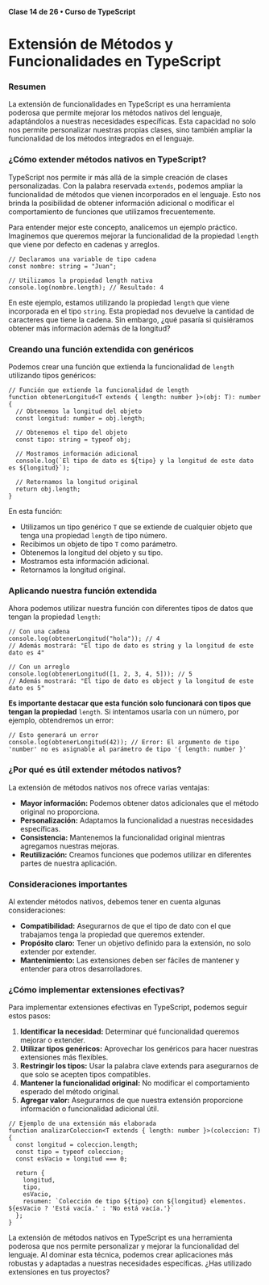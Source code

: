 **Clase 14 de 26 • Curso de TypeScript**
# Extensión de Métodos y Funcionalidades en TypeScript

### Resumen

La extensión de funcionalidades en TypeScript es una herramienta poderosa que permite mejorar los métodos nativos del lenguaje, adaptándolos a nuestras necesidades específicas. Esta capacidad no solo nos permite personalizar nuestras propias clases, sino también ampliar la funcionalidad de los métodos integrados en el lenguaje.

### ¿Cómo extender métodos nativos en TypeScript?
TypeScript nos permite ir más allá de la simple creación de clases personalizadas. Con la palabra reservada `extends`, podemos ampliar la funcionalidad de métodos que vienen incorporados en el lenguaje. Esto nos brinda la posibilidad de obtener información adicional o modificar el comportamiento de funciones que utilizamos frecuentemente.

Para entender mejor este concepto, analicemos un ejemplo práctico. Imaginemos que queremos mejorar la funcionalidad de la propiedad `length` que viene por defecto en cadenas y arreglos.
```
// Declaramos una variable de tipo cadena
const nombre: string = "Juan";

// Utilizamos la propiedad length nativa
console.log(nombre.length); // Resultado: 4
```
En este ejemplo, estamos utilizando la propiedad `length` que viene incorporada en el tipo `string`. Esta propiedad nos devuelve la cantidad de caracteres que tiene la cadena. Sin embargo, ¿qué pasaría si quisiéramos obtener más información además de la longitud?

### Creando una función extendida con genéricos
Podemos crear una función que extienda la funcionalidad de `length` utilizando tipos genéricos:
```
// Función que extiende la funcionalidad de length
function obtenerLongitud<T extends { length: number }>(obj: T): number {
  // Obtenemos la longitud del objeto
  const longitud: number = obj.length;
  
  // Obtenemos el tipo del objeto
  const tipo: string = typeof obj;
  
  // Mostramos información adicional
  console.log(`El tipo de dato es ${tipo} y la longitud de este dato es ${longitud}`);
  
  // Retornamos la longitud original
  return obj.length;
}
```
En esta función:

* Utilizamos un tipo genérico `T` que se extiende de cualquier objeto que tenga una propiedad `length` de tipo número.
* Recibimos un objeto de tipo `T` como parámetro.
* Obtenemos la longitud del objeto y su tipo.
* Mostramos esta información adicional.
* Retornamos la longitud original.

### Aplicando nuestra función extendida
Ahora podemos utilizar nuestra función con diferentes tipos de datos que tengan la propiedad `length`:
```
// Con una cadena
console.log(obtenerLongitud("hola")); // 4
// Además mostrará: "El tipo de dato es string y la longitud de este dato es 4"

// Con un arreglo
console.log(obtenerLongitud([1, 2, 3, 4, 5])); // 5
// Además mostrará: "El tipo de dato es object y la longitud de este dato es 5"
```
**Es importante destacar que esta función solo funcionará con tipos que tengan la propiedad** `length`. Si intentamos usarla con un número, por ejemplo, obtendremos un error:
```
// Esto generará un error
console.log(obtenerLongitud(42)); // Error: El argumento de tipo 'number' no es asignable al parámetro de tipo '{ length: number }'
```
### ¿Por qué es útil extender métodos nativos?
La extensión de métodos nativos nos ofrece varias ventajas:

* **Mayor información:** Podemos obtener datos adicionales que el método original no proporciona.
* **Personalización:** Adaptamos la funcionalidad a nuestras necesidades específicas.
* **Consistencia:** Mantenemos la funcionalidad original mientras agregamos nuestras mejoras.
* **Reutilización:** Creamos funciones que podemos utilizar en diferentes partes de nuestra aplicación.

### Consideraciones importantes
Al extender métodos nativos, debemos tener en cuenta algunas consideraciones:

* __Compatibilidad:__ Asegurarnos de que el tipo de dato con el que trabajamos tenga la propiedad que queremos extender.
* __Propósito claro:__ Tener un objetivo definido para la extensión, no solo extender por extender.
* __Mantenimiento:__ Las extensiones deben ser fáciles de mantener y entender para otros desarrolladores.

### ¿Cómo implementar extensiones efectivas?
Para implementar extensiones efectivas en TypeScript, podemos seguir estos pasos:

1. __Identificar la necesidad:__ Determinar qué funcionalidad queremos mejorar o extender.
2. __Utilizar tipos genéricos:__ Aprovechar los genéricos para hacer nuestras extensiones más flexibles.
3. __Restringir los tipos:__ Usar la palabra clave extends para asegurarnos de que solo se acepten tipos compatibles.
4. __Mantener la funcionalidad original:__ No modificar el comportamiento esperado del método original.
5. __Agregar valor:__ Asegurarnos de que nuestra extensión proporcione información o funcionalidad adicional útil.
```
// Ejemplo de una extensión más elaborada
function analizarColeccion<T extends { length: number }>(coleccion: T) {
  const longitud = coleccion.length;
  const tipo = typeof coleccion;
  const esVacio = longitud === 0;
  
  return {
    longitud,
    tipo,
    esVacio,
    resumen: `Colección de tipo ${tipo} con ${longitud} elementos. ${esVacio ? 'Está vacía.' : 'No está vacía.'}`
  };
}
```
La extensión de métodos nativos en TypeScript es una herramienta poderosa que nos permite personalizar y mejorar la funcionalidad del lenguaje. Al dominar esta técnica, podemos crear aplicaciones más robustas y adaptadas a nuestras necesidades específicas. ¿Has utilizado extensiones en tus proyectos?